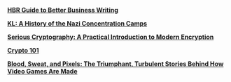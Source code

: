 **[HBR Guide to Better Business Writing](https://www.amazon.com/dp/B00B0YPJ0G/)**

**[KL: A History of the Nazi Concentration Camps](https://www.amazon.com/dp/B00NS3NBWU/)**

**[Serious Cryptography: A Practical Introduction to Modern Encryption](https://www.nostarch.com/seriouscrypto)**

**[Crypto 101](https://www.crypto101.io/)**

**[Blood, Sweat, and Pixels: The Triumphant, Turbulent Stories Behind How Video Games Are Made](https://www.amazon.com/dp/B01NAKSWW1/)**
